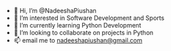 - 👋 Hi, I’m @NadeeshaPiushan
- 👀 I’m interested in Software Development and Sports
- 🌱 I’m currently learning Python Development 
- 💞️ I’m looking to collaborate on projects in Python 
- 📫 email me to nadeeshapiushan@gmail.com 
